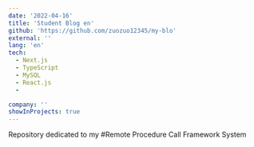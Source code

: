 ```yaml
---
date: '2022-04-16'
title: 'Student Blog en'
github: 'https://github.com/zuozuo12345/my-blo'
external: ''
lang: 'en'
tech:
  - Next.js
  - TypeScript
  - MySQL
  - React.js
  - 

company: ''
showInProjects: true
---
```

Repository dedicated to my #Remote Procedure Call Framework System
